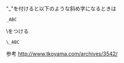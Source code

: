 "_"を付けると以下のような斜め字になるときは
```
_ABC
```

\をつける
```
\_ABC
```


参考
http://www.tkoyama.com/archives/3542/
